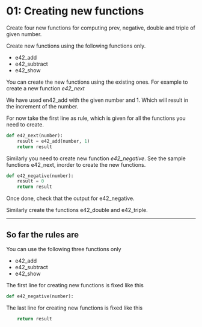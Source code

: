 # 01: Creating new functions

Create four new functions for computing prev, negative, double and triple of given number.

Create new functions using the following functions only.

- e42_add
- e42_subtract
- e42_show

You can create the new functions using the existing ones.
For example to create a new function _e42_next_

We have used en42_add with the given number and 1. Which will result in the increment of the number.

For now take the first line as rule, which is given for all the functions you need to create.

```python
def e42_next(number):
    result = e42_add(number, 1)
    return result
```

Similarly you need to create new function _e42_negative_.
See the sample functions e42_next, inorder to create the new functions.

```python
def e42_negative(number):
    result = 0
    return result
```

Once done, check that the output for e42_negative.

Similarly create the functions e42_double and e42_triple.

---

## So far the rules are

You can use the following three functions only

- e42_add
- e42_subtract
- e42_show

The first line for creating new functions is fixed like this

```python
def e42_negative(number):
```

The last line for creating new functions is fixed like this

```python
    return result
```
